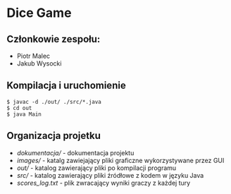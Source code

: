 # Dice Game

## Członkowie zespołu:
- Piotr Malec  
- Jakub Wysocki  
## Kompilacja i uruchomienie  
    $ javac -d ./out/ ./src/*.java
    $ cd out
    $ java Main

## Organizacja projetku  
- *dokumentacja/* - dokumentacja projektu  
- *images/* - katalg zawiejający pliki graficzne wykorzystywane przez GUI  
- *out/* - katalog zawierający pliki po kompilacji programu  
- *src/* - katalog zawierający pliki źródłowe z kodem w języku Java  
- *scores_log.txt* - plik zwracający wyniki graczy z każdej tury  